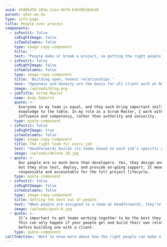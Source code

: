 ```yaml
---
uuid: 45d05450-103a-11ea-9ef0-bd54961b4e30
parent: what-we-do
type: info-page
title: People over process
components:
  - isPostit: false
    isRightImage: false
    isTwoColumns: false
    type: image-copy-component
    title: ''
    text: "People make or break a project, so getting the right people – and helping them to be the best they can be – is an essential part of us doing great work for our clients. \n\nUnlike many software developers, Headforwards is people-centric rather than process-orientated, placing a strong focus on finding the right people and helping them develop their skills. \r\n\nThe result is an environment that rewards creative, independent thinking, and Headforwards’ clients recognise the benefits this approach can bring to their projects."
  - isPostit: false
    isRightImage: false
    isTwoColumns: false
    type: image-copy-component
    title: 'Building open, honest relationships '
    text: "Openness and honesty are the basis for all client work at Headforwards. Right from the off, both Headforwards teams and clients are included on instant messaging channels and deployment systems. \n\n\rThis creates complete transparency – so clients not only see what work is being done, they can react to it immediately with their thoughts and feedback."
    image: /uploads/blog.png
  - jobTitle: Scrum Master
    name: Andy Roberts
    quote: >-
      Everyone in my team is equal, and they each bring important skills and
      knowledge to the table. In my role as a Scrum Master, I work with
      influence and competency, rather than authority and seniority.
    type: quote-component
  - isPostit: false
    isRightImage: true
    isTwoColumns: false
    type: image-copy-component
    title: The right team for every job
    text: "Headforwards builds its teams based on each job’s specific needs. That’s why an initial workshop with the client at the start of the relationship is key. \r\n\nIt’s an opportunity for clients to establish their exact requirements, so the team at Headforwards can estimate the project’s scope, and even make a start the very same day."
    image: /uploads/delete 10.jpg
  - quote: >-
      Our people are so much more than developers. Yes, they design and build,
      but they also test, deploy, and provide on-going support. It means they’re
      responsible and accountable for the full project lifecycle.
    type: quote-component
  - isPostit: false
    isRightImage: false
    isTwoColumns: false
    type: image-copy-component
    title: Getting the best out of people
    text: "When people are assigned to a team at Headforwards, they’re not expected to hit the ground running. For a team to gel well enough to do great work it needs great coaching and strong, supportive relationships.  \n\n\rThese relationships are at the heart of everything Headforwards does, and play a big part in the great service the company offers to its clients."
    image: /uploads/gash-6.jpg
  - quote: >-
      It’s important to get teams working together to be the best they can be.
      This can only happen if your people gel and build their own relationships
      before building one with a client.
    type: quote-component
callToAction: 'Want to know more about how the right people can make all the difference? '
---
```


